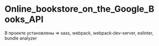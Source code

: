# Online_bookstore_on_the_Google_Books_API

В проекте установлены => sass, webpack, webpack-dev-server, eslinter, bundle analyzer
